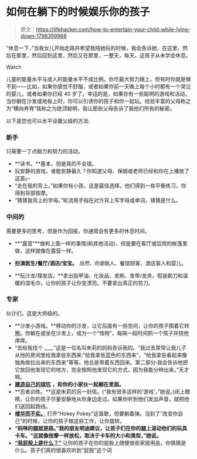 # 如何在躺下的时候娱乐你的孩子

> 原文：<https://lifehacker.com/how-to-entertain-your-child-while-lying-down-1798359968>

“休息一下，”当我女儿开始走路并希望我陪她玩的时候，我会告诉她，在这里，然后在那里，然后回到这里，然后又在那里，一整天，每天。这孩子从未学会休息。

Watch

儿童的能量水平与成人的能量水平不成比例。你尽最大努力跟上，但有时你就是做不到——比如，如果你感觉不舒服，或者如果你前一天晚上每个小时都有一个哭泣的婴儿，或者如果你已经 40 岁了。幸运的是，如果你有一些聪明的游戏和活动，当你躺在沙发或地板上时，你可以引诱你的孩子和你一起玩。经验丰富的父母称之为“横向养育”我称之为绝顶聪明，我让那些父母告诉了我他们所有的秘密。

以下是您也可以水平设置父级的方法:

### 新手

只需要一丁点脑力和努力的活动。

*   **读书。**基本，但是真的不会错。
*   玩安静的游戏。谁能安静最久？你知道父母、保姆或老师已经和你在上播放了这首~~。~~
*   “走在我的背上。”如果你有小孩，这是最佳选择。他们得到一些平衡练习，你得到背部按摩。
*   “猜猜我背上的字母。”轮流用手指在对方背上写字母或单词，猜猜是什么。

### 中间的

需要更多的思考，但是作为回报，你通常会有更多的休息时间。

*   **“露营”**做和上面一样的事情(和其他活动)，但是要在客厅或后院的帐篷里做，这样就像在露营一样。

*   **扮演医生/餐厅/酒店/宝宝。** *当然，你是*病人、餐馆顾客、酒店客人和婴儿。
*   **玩沙龙/理发店。**拿出指甲油、化妆品、发刷、发带/发夹，假装剃刀和温暖的湿毛巾，让你的孩子让你变漂亮。不要拿出真正的剪刀。

### 专家

伙计们，这是大师级的。

*   **沙发小游戏。**移动你的沙发，让它后面有一些空间，让你的孩子围着它转圈。你躺在或坐在沙发上，成为一个“怪物”，每隔一段时间抓一个孩子并挠他痒痒。
*   “去给我找个 ____”这是一位名叫朱莉的妈妈告诉我的。“我过去常常让我儿子从他的房间里给我拿些东西来:“给我拿些蓝色的东西来”，“给我拿些看起来像独角兽拉出来的东西来”等等。他总是带着东西回来。第二部分:我会告诉他把它放回他发现它的地方，完全按照他发现它的方式，因为我能分辨出来。”天才啊。
*   [**建造自己的球坑**](http://offspring.lifehacker.com/build-your-own-ball-pit-germaphobes-1796861405) **，和你的小家伙一起躺在里面。**
*   **忍者训练。**这是朱莉的另一封信。(“我有很多这样的‘游戏’，”她说。)闭上眼睛，让你的孩子尽量安静地从你身边走过。如果你听到他们发出声音，就把他们送回起跑线。
*   [**楼华而不实。**](https://www.babble.com/crafts-activities/fun-toddler-games-that-let-you-relax/) 打开“Hokey Pokey”这首歌，但要躺着弹。当到了“改变你自己”的时候，让你的孩子做这些工作，让你旋转。
*   **“妈咪的腿就是路。”我的朋友明迪建议，让孩子们在你的腿上滚动他们的玩具卡车。“这就像按摩一样放松，取决于卡车的大小和类型，”她说。**
*   [**“我屁股上是什么？”**](https://www.babble.com/crafts-activities/fun-toddler-games-that-let-you-relax/) 让你的孩子在你的屁股上随便放些家居用品，你猜猜是什么。孩子们真的很喜欢听到“屁股”这个词